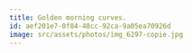 ```yaml
---
title: Golden morning curves.
id: aef201e7-0f84-48cc-92ca-9a05ea70926d
image: src/assets/photos/img_6297-copie.jpg
---
```

